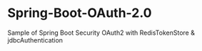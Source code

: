 # Spring-Boot-OAuth-2.0
Sample of Spring Boot Security OAuth2 with RedisTokenStore &amp; jdbcAuthentication
